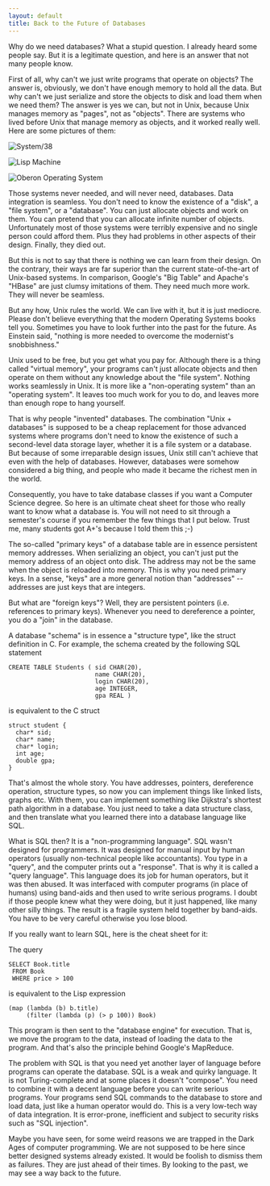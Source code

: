 ```yaml
---
layout: default
title: Back to the Future of Databases
---
```



Why do we need databases? What a stupid question. I already heard some people say. But it is a legitimate question, and here is an answer that not many people know.

First of all, why can't we just write programs that operate on objects? The answer is, obviously, we don't have enough memory to hold all the data. But why can't we just serialize and store the objects to disk and load them when we need them? The answer is yes we can, but not in Unix, because Unix manages memory as "pages", not as "objects". There are systems who lived before Unix that manage memory as objects, and it worked really well. Here are some pictures of them:

![System/38](http://www.yinwang.org/images/system-38.jpg)

![Lisp Machine](http://www.yinwang.org/images/lisp-machine.jpg)

![Oberon Operating System](http://www.yinwang.org/images/oberon.png)

Those systems never needed, and will never need, databases. Data integration is seamless. You don't need to know the existence of a "disk", a "file system", or a "database". You can just allocate objects and work on them. You can pretend that you can allocate infinite number of objects. Unfortunately most of those systems were terribly expensive and no single person could afford them. Plus they had problems in other aspects of their design. Finally, they died out.

But this is not to say that there is nothing we can learn from their design. On the contrary, their ways are far superior than the current state-of-the-art of Unix-based systems. In comparison, Google's "Big Table" and Apache's "HBase" are just clumsy imitations of them. They need much more work. They will never be seamless.

But any how, Unix rules the world. We can live with it, but it is just mediocre. Please don't believe everything that the modern Operating Systems books tell you. Sometimes you have to look further into the past for the future. As Einstein said, "nothing is more needed to overcome the modernist's snobbishness."

Unix used to be free, but you get what you pay for. Although there is a thing called "virtual memory", your programs can't just allocate objects and then operate on them without any knowledge about the "file system". Nothing works seamlessly in Unix. It is more like a "non-operating system" than an "operating system". It leaves too much work for you to do, and leaves more than enough rope to hang yourself.

That is why people "invented" databases. The combination "Unix + databases" is supposed to be a cheap replacement for those advanced systems where programs don't need to know the existence of such a second-level data storage layer, whether it is a file system or a database. But because of some irreparable design issues, Unix still can't achieve that even with the help of databases. However, databases were somehow considered a big thing, and people who made it became the richest men in the world.

Consequently, you have to take database classes if you want a Computer Science degree. So here is an ultimate cheat sheet for those who really want to know what a database is. You will not need to sit through a semester's course if you remember the few things that I put below. Trust me, many students got A+'s because I told them this ;-)

The so-called "primary keys" of a database table are in essence persistent memory addresses. When serializing an object, you can't just put the memory address of an object onto disk. The address may not be the same when the object is reloaded into memory. This is why you need primary keys. In a sense, "keys" are a more general notion than "addresses" -- addresses are just keys that are integers.

But what are "foreign keys"? Well, they are persistent pointers (i.e. references to primary keys). Whenever you need to dereference a pointer, you do a "join" in the database.

A database "schema" is in essence a "structure type", like the struct definition in C. For example, the schema created by the following SQL statement

    CREATE TABLE Students ( sid CHAR(20),
                            name CHAR(20),
                            login CHAR(20),
                            age INTEGER,
                            gpa REAL )

is equivalent to the C struct

    struct student {
      char* sid;
      char* name;
      char* login;
      int age;
      double gpa;
    }

That's almost the whole story. You have addresses, pointers, dereference operation, structure types, so now you can implement things like linked lists, graphs etc. With them, you can implement something like Dijkstra's shortest path algorithm in a database. You just need to take a data structure class, and then translate what you learned there into a database language like SQL.

What is SQL then? It is a "non-programming language". SQL wasn't designed for programmers. It was designed for manual input by human operators (usually non-technical people like accountants). You type in a "query", and the computer prints out a "response". That is why it is called a "query language". This language does its job for human operators, but it was then abused. It was interfaced with computer programs (in place of humans) using band-aids and then used to write serious programs. I doubt if those people knew what they were doing, but it just happened, like many other silly things. The result is a fragile system held together by band-aids. You have to be very careful otherwise you lose blood.

If you really want to learn SQL, here is the cheat sheet for it:

The query

    SELECT Book.title
     FROM Book
     WHERE price > 100

is equivalent to the Lisp expression

    (map (lambda (b) b.title)
         (filter (lambda (p) (> p 100)) Book)

This program is then sent to the "database engine" for execution. That is, we move the program to the data, instead of loading the data to the program. And that's also the principle behind Google's MapReduce.

The problem with SQL is that you need yet another layer of language before programs can operate the database. SQL is a weak and quirky language. It is not Turing-complete and at some places it doesn't "compose". You need to combine it with a decent language before you can write serious programs. Your programs send SQL commands to the database to store and load data, just like a human operator would do. This is a very low-tech way of data integration. It is error-prone, inefficient and subject to security risks such as "SQL injection".

Maybe you have seen, for some weird reasons we are trapped in the Dark Ages of computer programming. We are not supposed to be here since better designed systems already existed. It would be foolish to dismiss them as failures. They are just ahead of their times. By looking to the past, we may see a way back to the future.
